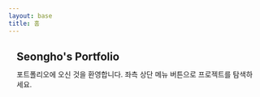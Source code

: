 ```yaml
---
layout: base
title: 홈
---
```


<section style="padding:16px">
  <h1 style="margin:0 0 12px;">Seongho's Portfolio</h1>
  <p style="margin:0">
    포트폴리오에 오신 것을 환영합니다. 좌측 상단 메뉴 버튼으로 프로젝트를 탐색하세요.
  </p>
</section>
